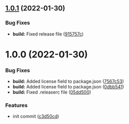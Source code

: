 ## [1.0.1](https://github.com/oblakstudio/admin-notice-manager/compare/v1.0.0...v1.0.1) (2022-01-30)


### Bug Fixes

* **build:** Fixed release file ([915757c](https://github.com/oblakstudio/admin-notice-manager/commit/915757c9459103da646ec62a9780214eb0d690ee))

# 1.0.0 (2022-01-30)


### Bug Fixes

* **build:** Added license field to package.json ([7567c53](https://github.com/oblakstudio/admin-notice-manager/commit/7567c5319b514e41c36e299931ce6f1e571c3b78))
* **build:** Added license field to package.json ([0dbb541](https://github.com/oblakstudio/admin-notice-manager/commit/0dbb5419e7aeec7dcff74528df8f4181ec7e39f5))
* **build:** Fixed .releaserc file ([05dd500](https://github.com/oblakstudio/admin-notice-manager/commit/05dd500225a584a105be90af28f63188f6341883))


### Features

* init commit ([c3d50cd](https://github.com/oblakstudio/admin-notice-manager/commit/c3d50cd025389dd62e60b0e92d765178a4c1236d))
